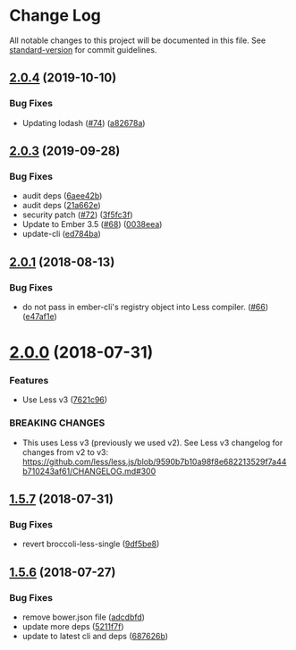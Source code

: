 # Change Log

All notable changes to this project will be documented in this file. See [standard-version](https://github.com/conventional-changelog/standard-version) for commit guidelines.

<a name="2.0.4"></a>
## [2.0.4](https://github.com/gdub22/ember-cli-less/compare/v2.0.3...v2.0.4) (2019-10-10)


### Bug Fixes

* Updating lodash ([#74](https://github.com/gdub22/ember-cli-less/issues/74)) ([a82678a](https://github.com/gdub22/ember-cli-less/commit/a82678a))



<a name="2.0.3"></a>
## [2.0.3](https://github.com/gdub22/ember-cli-less/compare/v2.0.1...v2.0.3) (2019-09-28)


### Bug Fixes

* audit deps ([6aee42b](https://github.com/gdub22/ember-cli-less/commit/6aee42b))
* audit deps ([21a662e](https://github.com/gdub22/ember-cli-less/commit/21a662e))
* security patch ([#72](https://github.com/gdub22/ember-cli-less/issues/72)) ([3f5fc3f](https://github.com/gdub22/ember-cli-less/commit/3f5fc3f))
* Update to Ember 3.5 ([#68](https://github.com/gdub22/ember-cli-less/issues/68)) ([0038eea](https://github.com/gdub22/ember-cli-less/commit/0038eea))
* update-cli ([ed784ba](https://github.com/gdub22/ember-cli-less/commit/ed784ba))



<a name="2.0.1"></a>
## [2.0.1](https://github.com/gdub22/ember-cli-less/compare/v2.0.0...v2.0.1) (2018-08-13)


### Bug Fixes

* do not pass in ember-cli's registry object into Less compiler. ([#66](https://github.com/gdub22/ember-cli-less/issues/66)) ([e47af1e](https://github.com/gdub22/ember-cli-less/commit/e47af1e))



<a name="2.0.0"></a>
# [2.0.0](https://github.com/gdub22/ember-cli-less/compare/v1.5.7...v2.0.0) (2018-07-31)


### Features

* Use Less v3 ([7621c96](https://github.com/gdub22/ember-cli-less/commit/7621c96))


### BREAKING CHANGES

* This uses Less v3 (previously we used v2). See Less v3 changelog for changes from v2 to v3: https://github.com/less/less.js/blob/9590b7b10a98f8e682213529f7a44b710243af61/CHANGELOG.md#300



<a name="1.5.7"></a>
## [1.5.7](https://github.com/gdub22/ember-cli-less/compare/v1.5.6...v1.5.7) (2018-07-31)


### Bug Fixes

* revert broccoli-less-single ([9df5be8](https://github.com/gdub22/ember-cli-less/commit/9df5be8))



<a name="1.5.6"></a>
## [1.5.6](https://github.com/gdub22/ember-cli-less/compare/v1.5.3...v1.5.6) (2018-07-27)


### Bug Fixes

* remove bower.json file ([adcdbfd](https://github.com/gdub22/ember-cli-less/commit/adcdbfd))
* update more deps ([5211f7f](https://github.com/gdub22/ember-cli-less/commit/5211f7f))
* update to latest cli and deps ([687626b](https://github.com/gdub22/ember-cli-less/commit/687626b))
